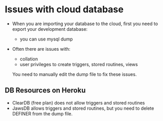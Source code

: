 # Issues with cloud database

- When you are importing your database to the cloud, first you need to export your development database:
    - you can use mysql dump

- Often there are issues with:
    - collation
    - user privileges to create triggers, stored routines, views
    
    You need to manually edit the dump file to fix these issues.
    
## DB Resources on Heroku
- ClearDB (free plan) does not allow triggers and stored routines
- JawsDB allows triggers and stored routines, but you need to delete DEFINER from the dump file. 